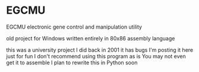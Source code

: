 # EGCMU
EGCMU electronic gene control and manipulation utility

old project for Windows written entirely in 80x86 assembly language

this was a university project I did back in 2001
it has bugs
I'm posting it here just for fun
I don't recommend using this program as is
You may not even get it to assemble
I plan to rewrite this in Python soon
